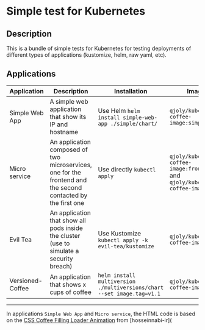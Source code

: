 # Simple test for Kubernetes

## Description

This is a bundle of simple tests for Kubernetes for testing deployments of different types of applications (kustomize, helm, raw yaml, etc).

## Applications

| Application | Description | Installation | Image |
| ----------- | ----------- | ------------ | ----- |
| Simple Web App | A simple web application that show its IP and hostname | Use Helm `helm install simple-web-app ./simple/chart/` | `qjoly/kubernetes-coffee-image:simple` |
| Micro service | An application composed of two microservices, one for the frontend and the second contacted by the first one | Use directly `kubectl apply` | `qjoly/kubernetes-coffee-image:frontend` and `qjoly/kubernetes-coffee-image:api` |  
| Evil Tea | An application that show all pods inside the cluster (use to simulate a security breach) | Use Kustomize `kubectl apply -k evil-tea/kustomize` | `qjoly/kubernetes-coffee-image:evil` |
| Versioned-Coffee | An application that shows x cups of coffee  | `helm install multiversion ./multiversions/chart --set image.tag=v1.1` | `qjoly/kubernetes-coffee-image:evil` |

---

In applications `Simple Web App` and `Micro service`, the HTML code is based on the [CSS Coffee Filling Loader Animation](https://hosseinnabi-ir.github.io/CSS-Coffee-Filling-Loader-Animation/) from [hosseinnabi-ir](
